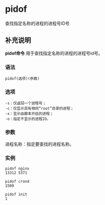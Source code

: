 pidof
===

查找指定名称的进程的进程号ID号

## 补充说明

**pidof命令** 用于查找指定名称的进程的进程号id号。

###  语法

```shell
pidof(选项)(参数)
```

###  选项

```shell
-s：仅返回一个进程号；
-c：仅显示具有相同“root”目录的进程；
-x：显示由脚本开启的进程；
-o：指定不显示的进程ID。
```

###  参数

进程名称：指定要查找的进程名称。

###  实例

```shell
pidof nginx
13312 5371

pidof crond
1509

pidof init
1
```


